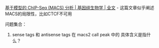 
[基于模型的 ChIP-Seq (MACS) 分析 | 基因组生物学 | 全文](https://genomebiology.biomedcentral.com/articles/10.1186/gb-2008-9-9-r137)
    - 这篇文章似乎阐述MACS的局限性，比如CTCF不可用

问题集合：

1. sense tags 和 antisense tags 在 macs2 call peak 中的 具体含义是指什么？  

